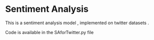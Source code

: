 # Sentiment Analysis

This is a sentiment analysis model , implemented on twitter datasets .

Code is available in the SAforTwitter.py file 


